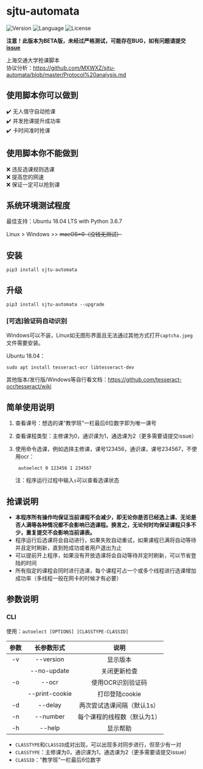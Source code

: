 # sjtu-automata
![Version](https://img.shields.io/badge/Version-0.2.0-blue.svg) ![Language](https://img.shields.io/badge/Language-Python3-red.svg) ![License](https://img.shields.io/badge/License-GPL--3.0-yellow.svg)

**注意！此版本为BETA版，未经过严格测试，可能存在BUG，如有问题请提交[issue](https://github.com/MXWXZ/AutoElect/issues)**

上海交通大学抢课脚本\
协议分析：<https://github.com/MXWXZ/sjtu-automata/blob/master/Protocol%20analysis.md>

## 使用脚本你可以做到
:heavy_check_mark: 无人值守自动抢课\
:heavy_check_mark: 并发抢课提升成功率\
:heavy_check_mark: 卡时间准时抢课

## 使用脚本你不能做到
:x: 违反选课规则选课\
:x: 提高您的网速\
:x: 保证一定可以抢到课

## 系统环境测试程度
最佳支持：Ubuntu 18.04 LTS with Python 3.6.7

Linux > Windows >> ~~macOS=0（没钱无测试）~~

## 安装
    
    pip3 install sjtu-automata

## 升级

    pip3 install sjtu-automata --upgrade

### [可选]验证码自动识别
Windows可以不装，Linux如无图形界面且无法通过其他方式打开`captcha.jpeg`文件需要安装。

Ubuntu 18.04：

    sudo apt install tesseract-ocr libtesseract-dev

其他版本/发行版/Windows等自行看文档：https://github.com/tesseract-ocr/tesseract/wiki
    
## 简单使用说明
1. 查看课号：想选的课“教学班”一栏最后6位数字即为唯一课号
2. 查看课程类型：主修课为0，通识课为1，通选课为2（更多需要请提交issue）
3. 使用命令选课，例如选择主修课，课号123456，通识课，课号234567，不使用ocr：

        autoelect 0 123456 1 234567

    注：程序运行过程中输入`s`可以查看选课状态

## 抢课说明
- **本程序所有操作均保证当前课程不会减少，即无论你是否已经选上课、无论是否人满等各种情况都不会影响已选课程。换言之，无论何时均保证课程只多不少，重复提交不会影响当前课表。**
- 程序运行后选课将会自动进行，如果失败自动重试，如果课程已满将自动等待并且定时刷新，直到抢成功或者用户退出为止
- 可以提前开上程序，如果没有开放选课将会自动等待并定时刷新，可以节省登陆的时间
- 所有指定的课程会同时进行选课，每个课程可占一个或多个线程进行选课增加成功率（多线程一般在网卡的时候才有必要）

## 参数说明
### CLI
使用：`autoelect [OPTIONS] [CLASSTYPE-CLASSID]`

|参数|长参数形式|说明|
|:--:|:--:|:--:|
|-v|--version|显示版本|
||--no-update|关闭更新检查|
|-o|--ocr|使用OCR识别验证码|
||--print-cookie|打印登陆cookie|
|-d|--delay|两次尝试选课间隔（默认1s）|
|-n|--number|每个课程的线程数（默认为1）|
|-h|--help|显示帮助|

- `CLASSTYPE`和`CLASSID`成对出现，可以出现多对同步进行，但至少有一对
- `CLASSTYPE`：主修课为0，通识课为1，通选课为2（更多需要请提交issue）
- `CLASSID`：“教学班”一栏最后6位数字